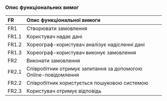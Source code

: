 ### Опис функціональних вимог
|FR|Опис функціональної вимоги|
|:-|:-|
|FR1|Створювати замовлення|
|FR1.1|Користувач надає дані|
|FR1.2|Хореограф-користувач аналізує надісленні дані|
|FR1.3|Хореограф-користувач виконує замовлення|
|FR2|Виконати замовлення|
|FR2.1|Співробітник отримує запитання за допомогою Online-повідомлення|
|FR2.2|Співробітник користується пошуковою системою|
|FR2.3|Користувач отримує відповідь|
